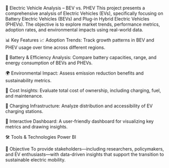 🔋 Electric Vehicle Analysis – BEV vs. PHEV
This project presents a comprehensive analysis of Electric Vehicles (EVs), specifically focusing on Battery Electric Vehicles (BEVs) and Plug-in Hybrid Electric Vehicles (PHEVs). The objective is to explore market trends, performance metrics, adoption rates, and environmental impacts using real-world data.

📊 Key Features
📈 Adoption Trends: Track growth patterns in BEV and PHEV usage over time across different regions.

🔋 Battery & Efficiency Analysis: Compare battery capacities, range, and energy consumption of BEVs and PHEVs.

🌍 Environmental Impact: Assess emission reduction benefits and sustainability metrics.

💸 Cost Insights: Evaluate total cost of ownership, including charging, fuel, and maintenance.

📍 Charging Infrastructure: Analyze distribution and accessibility of EV charging stations.

📌 Interactive Dashboard: A user-friendly dashboard for visualizing key metrics and drawing insights.

🛠️ Tools & Technologies
 Power BI 

🚀 Objective
To provide stakeholders—including researchers, policymakers, and EV enthusiasts—with data-driven insights that support the transition to sustainable electric mobility.

